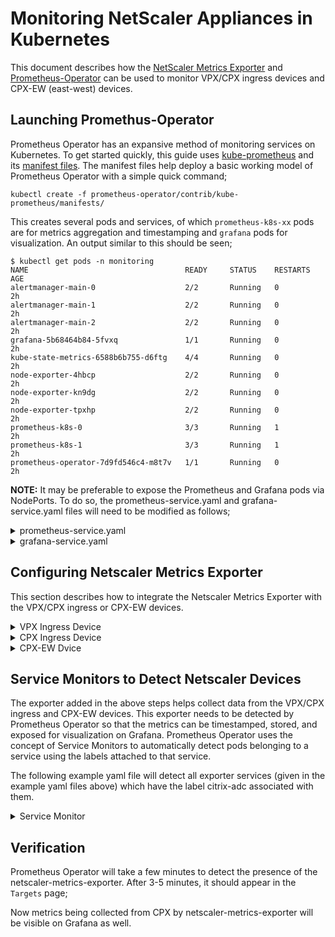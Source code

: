 Monitoring NetScaler Appliances in Kubernetes
===

This document describes how the [NetScaler Metrics Exporter](https://github.com/citrix/netscaler-metrics-exporter) and [Prometheus-Operator](https://github.com/coreos/prometheus-operator) can be used to monitor VPX/CPX ingress devices and CPX-EW (east-west) devices.


Launching Promethus-Operator
---
Prometheus Operator has an expansive method of monitoring services on Kubernetes. To get started quickly, this guide uses [kube-prometheus](https://github.com/coreos/prometheus-operator/tree/master/contrib/kube-prometheus) and its [manifest files](https://github.com/coreos/prometheus-operator/tree/master/contrib/kube-prometheus/manifests).
The manifest files help deploy a basic working model of Prometheus Operator with a simple quick command;
```
kubectl create -f prometheus-operator/contrib/kube-prometheus/manifests/
```
This creates several pods and services, of which ```prometheus-k8s-xx``` pods are for metrics aggregation and timestamping and ```grafana``` pods for visualization. An output similar to this should be seen;
```
$ kubectl get pods -n monitoring
NAME                                   READY     STATUS    RESTARTS   AGE
alertmanager-main-0                    2/2       Running   0          2h
alertmanager-main-1                    2/2       Running   0          2h
alertmanager-main-2                    2/2       Running   0          2h
grafana-5b68464b84-5fvxq               1/1       Running   0          2h
kube-state-metrics-6588b6b755-d6ftg    4/4       Running   0          2h
node-exporter-4hbcp                    2/2       Running   0          2h
node-exporter-kn9dg                    2/2       Running   0          2h
node-exporter-tpxhp                    2/2       Running   0          2h
prometheus-k8s-0                       3/3       Running   1          2h
prometheus-k8s-1                       3/3       Running   1          2h
prometheus-operator-7d9fd546c4-m8t7v   1/1       Running   0          2h
```
**NOTE:** It may be preferable to expose the Prometheus and Grafana pods via NodePorts. To do so, the prometheus-service.yaml and grafana-service.yaml files will need to be modified as follows;


<details>
<summary>prometheus-service.yaml</summary>
<br>
```
  ADD
  ADD
  ADD
```
To apply these changes into the kubernetes cluseter run: ```kubectl apply -f prometheus-service.yaml```

</details>

<details>
<summary>grafana-service.yaml</summary>
<br>
```
  ADD
  ADD
  ADD
```
To apply these changes into the kubernetes cluseter run: ```kubectl apply -f grafana-service.yaml```

</details>



Configuring Netscaler Metrics Exporter
---
This section describes how to integrate the Netscaler Metrics Exporter with the VPX/CPX ingress or CPX-EW devices. 

<details>
<summary>VPX Ingress Device</summary>
<br>

To monitor an ingress VPX device, the netscaler-metrics-exporter will be run as a pod within the kubernetes cluster. The IP of the VPX ingress device will be provided as an argument to the exporter. An example yaml file to deploy such an exporter is given below;

```
apiVersion: v1
kind: Pod
metadata:
  name: exp
  labels:
    app: exp
spec:
  containers:
    - name: exp
      image: ns-exporter:v1
      args:
        - "--target-nsip=<IP_and_port_of_VPX>"
        - "--port=8888"
      imagePullPolicy: IfNotPresent
---
apiVersion: v1
kind: Service
metadata:
  name: exp
  labels:
    app: exp
spec:
  type: ClusterIP
  ports:
  - port: 8888
    targetPort: 8888
    name: exp-port
  selector:
    app: exp
```
The IP and port of the VPX device needs to be filled in as the ```--target-nsip``` (Eg. ```--target-nsip=10.0.0.20```). 
</details>

<details>
<summary>CPX Ingress Device</summary>
<br>
  
To monitor a CPX ingress device, the exporter is added as a side-car. An example yaml file of a CPX ingress device with an exporter as a side car is given below;
```
apiVersion: extensions/v1beta1
kind: Deployment
metadata:
  name: cpx-ingress
  labels:
    name: cpx-ingress
spec:
  replicas: 1
  selector:
    matchLabels:
      name: cpx-ingress
  template:
    metadata:
      labels:
        name: cpx-ingress
      annotations:
        NETSCALER_AS_APP: "True"
    spec:
      serviceAccountName: cpx
      containers:
        - name: cpx-ingress
          image: "us.gcr.io/citrix-217108/citrix-k8s-cpx-ingress:latest"
          securityContext:
            privileged: true
          env:
            - name: "EULA"
              value: "YES"
            - name: "NS_PROTOCOL"
              value: "HTTP"
            #Define the NITRO port here
            - name: "NS_PORT"
              value: "9080"
          ports:
            - name: http
              containerPort: 80
            - name: https
              containerPort: 443
            - name: nitro-http
              containerPort: 9080
            - name: nitro-https
              containerPort: 9443
        # Add exporter as a sidecar
        - name: exporter
          image: ns-exporter:v1
          args:
            - "--target-nsip=192.0.0.2:80"
            - "--port=8888"
          imagePullPolicy: IfNotPresent      
---
kind: Service
apiVersion: v1
metadata:
  name: cpx-ingress
  labels:
    name: cpx-ingress
spec:
  selector:
    name: cpx-ingress
  ports:
    - name: http
      port: 80
      targetPort: http
    - name: https
      port: 443
      targetPort: https
    # Expose exporter as a k8s service
    - name: exp-port
      port: 8888
      targetPort: 8888
```
Here, the exporter uses the ```192.0.0.2``` local IP to fetch metrics from the CPX.

</details>


<details>
<summary>CPX-EW Dvice</summary>
<br>
To monitor a CPX-EW (east-west) device, the exporter is added as a side-car. An example yaml file of a CPX-EW device with an exporter as a side car is given below;
```
apiVersion: extensions/v1beta1
kind: DaemonSet
metadata:
  name: cpx
spec:
  template:
    metadata:
      name: cpx
      labels:
        app: cpx-daemon
      annotations:
        NETSCALER_AS_APP: "True"
    spec:
      serviceAccountName: cpx
      hostNetwork: true
      containers:
        - name: cpx
          image: "in-docker-reg.eng.citrite.net/cpx-dev/cpx:12.1-48.118"
          securityContext: 
             privileged: true
          env:
          - name: "EULA"
            value: "yes"
          - name: "NS_NETMODE"
            value: "HOST"
          #- name: "kubernetes_url"
          #  value: "https://10.106.76.232:6443"
        # Add exporter as a sidecar
        - name: exporter
          image: ns-exporter:v1
          args:
            - "--target-nsip=192.168.0.2:80"
            - "--port=8888"
          imagePullPolicy: IfNotPresent      
---
kind: Service
apiVersion: v1
metadata:
  name: cpx-ew
  labels:
    name: cpx-ew
spec:
  selector:
    name: cpx-ew
  ports:
    # Expose exporter as a k8s service
    - name: exp-port
      port: 8888
      targetPort: 8888
```
Here, the exporter uses the ```192.168.0.2``` local IP to fetch metrics from the CPX.

</details>



Service Monitors to Detect Netscaler Devices
---
The exporter added in the above steps helps collect data from the VPX/CPX ingress and CPX-EW devices. This exporter needs to be detected by Prometheus Operator so that the metrics can be timestamped, stored, and exposed for visualization on Grafana. Prometheus Operator uses the concept of Service Monitors to automatically detect pods belonging to a service using the labels attached to that service. 

The following example yaml file will detect all exporter services (given in the example yaml files above) which have the label citrix-adc associated with them. 

<details>
<summary>Service Monitor</summary>
<br>

```
apiVersion: monitoring.coreos.com/v1
kind: ServiceMonitor
metadata:
  labels:
    k8s-app: rak-app
  name: rak-app
  namespace: monitoring
spec:
  endpoints:
  - interval: 30s
    port: exp-port
  jobLabel: k8s-app
  selector:
    matchLabels:
      k8s-app: rak-app
```

</details>



Verification
---
Prometheus Operator will take a few minutes to detect the presence of the netscaler-metrics-exporter. After 3-5 minutes, it should appear in the ```Targets``` page;
<ADD>

Now metrics being collected from CPX by netscaler-metrics-exporter will be visible on Grafana as well.
<ADD>





